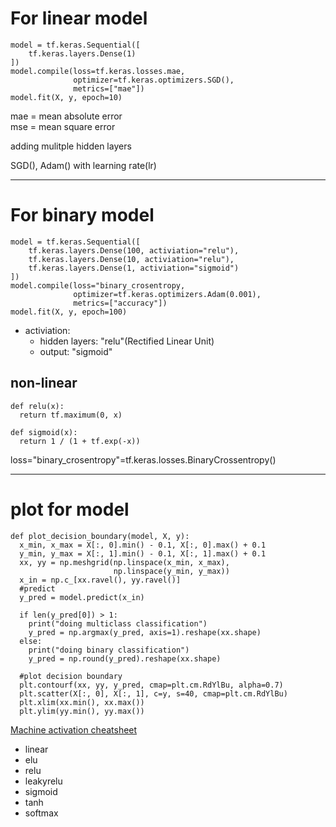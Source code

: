 # For linear model
```
model = tf.keras.Sequential([
	tf.keras.layers.Dense(1)
])
model.compile(loss=tf.keras.losses.mae,
			  optimizer=tf.keras.optimizers.SGD(),
			  metrics=["mae"])
model.fit(X, y, epoch=10)
```
mae = mean absolute error
<br />
mse = mean square error

adding mulitple hidden layers

SGD(), Adam() with learning rate(lr)

<hr />

# For binary model
```
model = tf.keras.Sequential([
	tf.keras.layers.Dense(100, activiation="relu"),
	tf.keras.layers.Dense(10, activiation="relu"),
	tf.keras.layers.Dense(1, activiation="sigmoid")
])
model.compile(loss="binary_crosentropy,
			  optimizer=tf.keras.optimizers.Adam(0.001),
			  metrics=["accuracy"])
model.fit(X, y, epoch=100)
```

* activiation: 
	* hidden layers: "relu"(Rectified Linear Unit)
	* output: "sigmoid"

## non-linear 
```
def relu(x):
  return tf.maximum(0, x)

def sigmoid(x):
  return 1 / (1 + tf.exp(-x))
```
loss="binary_crosentropy"=tf.keras.losses.BinaryCrossentropy()


<hr />

# plot for model
```
def plot_decision_boundary(model, X, y):
  x_min, x_max = X[:, 0].min() - 0.1, X[:, 0].max() + 0.1
  y_min, y_max = X[:, 1].min() - 0.1, X[:, 1].max() + 0.1
  xx, yy = np.meshgrid(np.linspace(x_min, x_max),
                       np.linspace(y_min, y_max))
  x_in = np.c_[xx.ravel(), yy.ravel()]
  #predict
  y_pred = model.predict(x_in)

  if len(y_pred[0]) > 1:
    print("doing multiclass classification")
    y_pred = np.argmax(y_pred, axis=1).reshape(xx.shape)
  else:
    print("doing binary classification")
    y_pred = np.round(y_pred).reshape(xx.shape)
  
  #plot decision boundary
  plt.contourf(xx, yy, y_pred, cmap=plt.cm.RdYlBu, alpha=0.7)
  plt.scatter(X[:, 0], X[:, 1], c=y, s=40, cmap=plt.cm.RdYlBu)
  plt.xlim(xx.min(), xx.max())
  plt.ylim(yy.min(), yy.max())
```


[Machine activation cheatsheet](https://ml-cheatsheet.readthedocs.io/en/latest/activation_functions.html)
* linear
* elu
* relu
* leakyrelu
* sigmoid
* tanh
* softmax